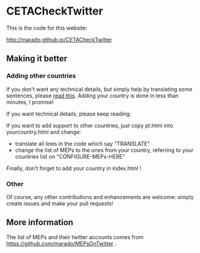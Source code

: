 # CETACheckTwitter
This is the code for this website:

http://marado.github.io/CETACheckTwitter

## Making it better

### Adding other countries

If you don't want any technical details, but simply help by translating some
sentences, please [read this](sentences.md). Adding your country is done in
less than minutes, I promise!

If you want technical details, please keep reading:

If you want to add support to other countries, just copy pt.html into
yourcountry.html and change:
* translate all lines in the code which say "TRANSLATE"
* change the list of MEPs to the ones from your country, referring to your
  countries list on "CONFIGURE-MEPs-HERE"

Finally, don't forget to add your country in index.html !

### Other
Of course, any other contributions and enhancements are welcome: simply create
issues and make your pull requests!

## More information

The list of MEPs and their twitter accounts comes from
https://github.com/marado/MEPsOnTwitter .

